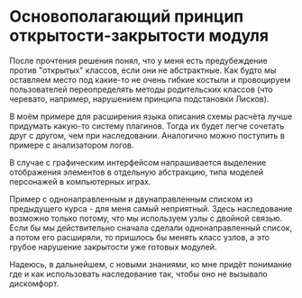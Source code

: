 # Основополагающий принцип открытости-закрытости модуля
После прочтения решения понял, что у меня есть предубеждение против "открытых"
классов, если они не абстрактные.
Как будто мы оставляем место под какие-то не очень гибкие костыли и
провоцируем пользователей переопределять методы родительских классов
(что черевато, например, нарушением принципа подстановки Лисков).

В моём примере для расширения языка описания схемы расчёта лучше придумать
какую-то систему плагинов.
Тогда их будет легче сочетать друг с другом, чем при наследовании.
Аналогично можно поступить в примере с анализатором логов.

В случае с графическим интерфейсом напрашивается выделение отображения
элементов в отдельную абстракцию, типа моделей персонажей в компьютерных играх.

Пример с однонаправленным и двунаправленным списком из предыдущего курса -
для меня самый неприятный.
Здесь наследование возможно только потому, что мы используем
узлы с двойной связью.
Если бы мы действительно сначала сделали однонаправленный список, а потом
его расширяли, то пришлось бы менять класс узлов, а это грубое нарушение
закрытости уже готовых модулей.

Надеюсь, в дальнейшем, с новыми знаниями, ко мне придёт понимание где
и как использовать наследование так, чтобы оно не вызывало дискомфорт.
